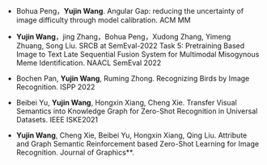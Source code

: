 * Bohua Peng，**Yujin Wang**. Angular Gap: reducing the uncertainty of image difficulty through model calibration.  ACM MM 

* **Yujin Wang**，jing Zhang，Bohua Peng，Xudong Zhang, Yimeng Zhuang, Song Liu. SRCB at SemEval-2022 Task 5: Pretraining Based Image to Text Late Sequential Fusion System for Multimodal Misogynous Meme Identification. NAACL SemEval 2022 

* Bochen Pan, **Yujin Wang**, Ruming Zhong. Recognizing Birds by Image Recognition. ISPP 2022

* Beibei Yu, **Yujin Wang**, Hongxin Xiang, Cheng Xie. Transfer Visual Semantics into Knowledge Graph for Zero-Shot Recognition in Universal Datasets. IEEE ISKE2021

* **Yujin Wang**, Cheng Xie, Beibei Yu, Hongxin Xiang, Qing Liu. Attribute and Graph Semantic Reinforcement based Zero-Shot Learning for Image Recognition. Journal of Graphics**.
